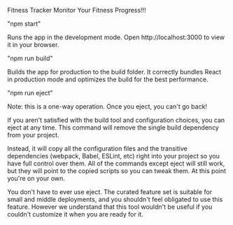 Fitness Tracker
Monitor Your Fitness Progress!!!


"npm start"

Runs the app in the development mode.
Open http://localhost:3000 to view it in your browser.

"npm run build"

Builds the app for production to the build folder.
It correctly bundles React in production mode and optimizes the build for the best performance.

"npm run eject"

Note: this is a one-way operation. Once you eject, you can't go back!

If you aren't satisfied with the build tool and configuration choices, you can eject at any time. This command will remove the single build dependency from your project.

Instead, it will copy all the configuration files and the transitive dependencies (webpack, Babel, ESLint, etc) right into your project so you have full control over them. All of the commands except eject will still work, but they will point to the copied scripts so you can tweak them. At this point you're on your own.

You don't have to ever use eject. The curated feature set is suitable for small and middle deployments, and you shouldn't feel obligated to use this feature. However we understand that this tool wouldn't be useful if you couldn't customize it when you are ready for it.
